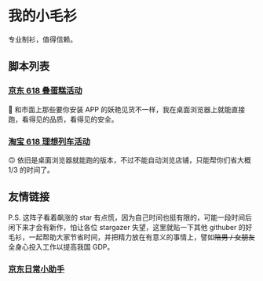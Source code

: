 # 我的小毛衫

专业制衫，值得信赖。

## 脚本列表

### [京东 618 叠蛋糕活动](./jingdong/2020_cake_baker)

🤪 和市面上那些要你安装 APP 的妖艳见货不一样，我在桌面浏览器上就能直接跑，看得见的品质，看得见的安全。

### [淘宝 618 理想列车活动](./taobao/2020_ideal_train)

🙃 依旧是桌面浏览器就能跑的版本，不过不能自动浏览店铺，只能帮你们省大概 1/3 的时间了。

## 友情链接

P.S. 这阵子看着飙涨的 star 有点慌，因为自己时间也挺有限的，可能一段时间后闲下来才会有新作，怕让各位 stargazer 失望，这里就贴一下其他 githuber 的好毛衫，一起帮助大家节省时间，并把精力放在有意义的事情上，譬如~~陪男 / 女朋友~~全身心投入工作以提高我国 GDP。

### [京东日常小助手](https://github.com/liuxiaoyucc/jd-helper)
